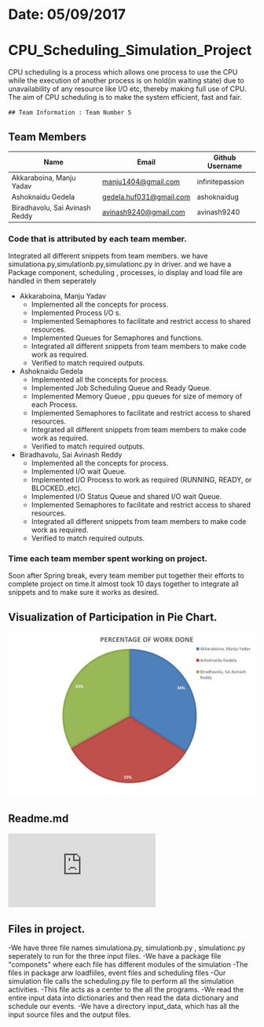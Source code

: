 # Date: 05/09/2017
# CPU_Scheduling_Simulation_Project
CPU scheduling is a process which allows one process to use the CPU while the execution of another process is on hold(in waiting state) due to unavailability of any resource like I/O etc, thereby making full use of CPU. The aim of CPU scheduling is to make the system efficient, fast and fair.

```
## Team Information : Team Number 5
```
## Team Members

>
| Name     | Email   | Github Username |
|----------|---------|-----------------|
| Akkaraboina, Manju Yadav |manju1404@gmail.com | infinitepassion |
| Ashoknaidu Gedela |gedela.huf031@gmail.com | ashoknaidug |
| Biradhavolu, Sai Avinash Reddy  | avinash9240@gmail.com | avinash9240 |


### Code that is attributed by each team member.
Integrated all different snippets from team members.
 we have simulationa.py,simulationb.py,simulationc.py in driver. and we have a Package component, scheduling , processes, io display and load file are handled in them seperately

- Akkaraboina, Manju Yadav
  - Implemented all the concepts for process.
  - Implemented Process I/O s.
  - Implemented Semaphores to facilitate and restrict access to shared resources.
  - Implemented Queues for Semaphores and functions.
  - Integrated all different snippets from team members to make code work as required.
  - Verified to match required outputs.
- Ashoknaidu Gedela
  - Implemented all the concepts for process.
  - Implemented Job Scheduling Queue and Ready Queue.
  - Implemented Memory Queue , ppu queues for size of memory of each Process.
  - Implemented Semaphores to facilitate and restrict access to shared resources.
  - Integrated all different snippets from team members to make code work as required.
  - Verified to match required outputs.
- Biradhavolu, Sai Avinash Reddy
  - Implemented all the concepts for process.
  - Implemented I/O wait Queue.
  - Implemented I/O Process to work as required (RUNNING, READY, or BLOCKED..etc).
  - Implemented I/O Status Queue and shared I/O wait Queue.
  - Implemented Semaphores to facilitate and restrict access to shared resources.
  - Integrated all different snippets from team members to make code work as required.
  - Verified to match required outputs.

  
### Time each team member spent working on project.

Soon after Spring break, every team member put together their efforts to complete project on time.It almost took 10 days together to integrate all snippets and to make sure it works as desired.

## Visualization of Participation in Pie Chart.
![click here](https://github.com/ashoknaidug/5143-OpSys-Gedela/blob/master/assignments/cpu_simulation/Visualization%20of%20Participation%20in%20Pie%20Chart.jpg)


## Readme.md 
![click here](https://github.com/infinitepassion/5143-201-OpSys-Akkaraboina/blob/master/Assignments/cpu_scheduling/README.md)


## Files in project.

-We have three file names simulationa.py, simulationb.py , simulationc.py seperately to run for the three input files.
-We have a package file "componets" where each file has different modules of the simulation
-The files in package arw loadfiiles, event files and scheduling files
-Our simulation file calls the scheduling.py file to perform all the simulation activities.
-This file acts as a center to the all the programs.
-We read the entire input data into dictionaries and then read the data dictionary and schedule our events.
-We have a directory input_data, which has all the input source files and the output files.
